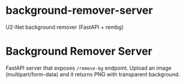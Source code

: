 # background-remover-server
U2-Net background remover (FastAPI + rembg)
# Background Remover Server
FastAPI server that exposes `/remove-bg` endpoint. Upload an image (multipart/form-data) and it returns PNG with transparent background.

